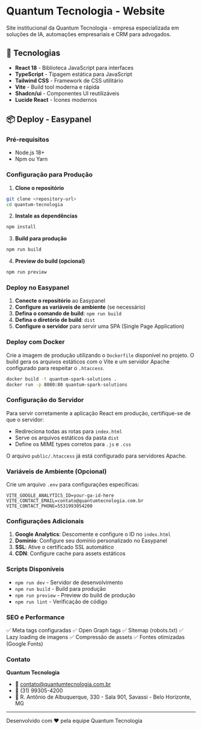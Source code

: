 # Quantum Tecnologia - Website

Site institucional da Quantum Tecnologia - empresa especializada em soluções de IA, automações empresariais e CRM para advogados.

## 🚀 Tecnologias

- **React 18** - Biblioteca JavaScript para interfaces
- **TypeScript** - Tipagem estática para JavaScript
- **Tailwind CSS** - Framework de CSS utilitário
- **Vite** - Build tool moderna e rápida
- **Shadcn/ui** - Componentes UI reutilizáveis
- **Lucide React** - Ícones modernos

## 📦 Deploy - Easypanel

### Pré-requisitos
- Node.js 18+ 
- Npm ou Yarn

### Configuração para Produção

1. **Clone o repositório**
```bash
git clone <repository-url>
cd quantum-tecnologia
```

2. **Instale as dependências**
```bash
npm install
```

3. **Build para produção**
```bash
npm run build
```

4. **Preview do build (opcional)**
```bash
npm run preview
```

### Deploy no Easypanel

1. **Conecte o repositório** ao Easypanel
2. **Configure as variáveis de ambiente** (se necessário)
3. **Defina o comando de build**: `npm run build`
4. **Defina o diretório de build**: `dist`
5. **Configure o servidor** para servir uma SPA (Single Page Application)

### Deploy com Docker

Crie a imagem de produção utilizando o `Dockerfile` disponível no projeto. O build gera os arquivos estáticos com o Vite e um servidor Apache configurado para respeitar o `.htaccess`.

```bash
docker build -t quantum-spark-solutions .
docker run -p 8080:80 quantum-spark-solutions
```

### Configuração do Servidor

Para servir corretamente a aplicação React em produção, certifique-se de que o servidor:
- Redireciona todas as rotas para `index.html`
- Serve os arquivos estáticos da pasta `dist`
- Define os MIME types corretos para `.js` e `.css`

O arquivo `public/.htaccess` já está configurado para servidores Apache.

### Variáveis de Ambiente (Opcional)

Crie um arquivo `.env` para configurações específicas:

```env
VITE_GOOGLE_ANALYTICS_ID=your-ga-id-here
VITE_CONTACT_EMAIL=contato@quantumtecnologia.com.br
VITE_CONTACT_PHONE=5531993054200
```

### Configurações Adicionais

1. **Google Analytics**: Descomente e configure o ID no `index.html`
2. **Domínio**: Configure seu domínio personalizado no Easypanel
3. **SSL**: Ative o certificado SSL automático
4. **CDN**: Configure cache para assets estáticos

### Scripts Disponíveis

- `npm run dev` - Servidor de desenvolvimento
- `npm run build` - Build para produção
- `npm run preview` - Preview do build de produção
- `npm run lint` - Verificação de código

### SEO e Performance

✅ Meta tags configuradas
✅ Open Graph tags
✅ Sitemap (robots.txt)
✅ Lazy loading de imagens
✅ Compressão de assets
✅ Fontes otimizadas (Google Fonts)

### Contato

**Quantum Tecnologia**
- 📧 contato@quantumtecnologia.com.br
- 📱 (31) 99305-4200
- 📍 R. Antônio de Albuquerque, 330 - Sala 901, Savassi - Belo Horizonte, MG

---

Desenvolvido com ❤️ pela equipe Quantum Tecnologia
